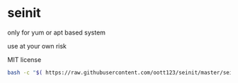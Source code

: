 # seinit
only for yum or apt based system

use at your own risk

MIT license

```bash
bash -c "$( https://raw.githubusercontent.com/oott123/seinit/master/seinit.sh)"
```


